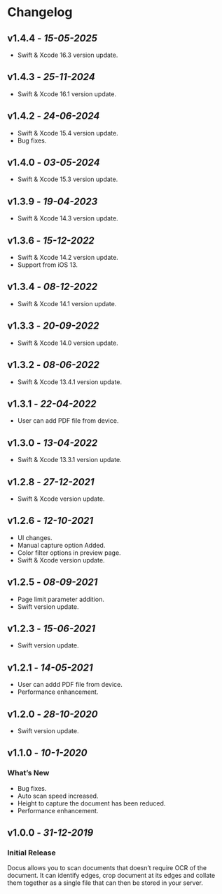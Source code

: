 # Changelog
## **v1.4.4** - *15-05-2025*
- Swift & Xcode 16.3 version update.
  
## **v1.4.3** - *25-11-2024*
- Swift & Xcode 16.1 version update.

## **v1.4.2** - *24-06-2024*
- Swift & Xcode 15.4 version update.
- Bug fixes.
  
## **v1.4.0** - *03-05-2024*
- Swift & Xcode 15.3 version update.

## **v1.3.9** - *19-04-2023*
- Swift & Xcode 14.3 version update.

## **v1.3.6** - *15-12-2022*
- Swift & Xcode 14.2 version update.
- Support from iOS 13.

## **v1.3.4** - *08-12-2022*
- Swift & Xcode 14.1 version update.

## **v1.3.3** - *20-09-2022*
- Swift & Xcode 14.0 version update.

## **v1.3.2** - *08-06-2022*
- Swift & Xcode 13.4.1 version update.

## **v1.3.1** - *22-04-2022*
- User can add PDF file from device.

## **v1.3.0** - *13-04-2022*
- Swift & Xcode 13.3.1 version update. 

## **v1.2.8** - *27-12-2021*
- Swift & Xcode version update. 

## **v1.2.6** - *12-10-2021*
- UI changes.
- Manual capture option Added.
- Color filter options in preview page.
- Swift & Xcode version update. 

## **v1.2.5** - *08-09-2021*
- Page limit parameter addition.
- Swift version update. 

## **v1.2.3** - *15-06-2021*
- Swift version update.

## **v1.2.1** - *14-05-2021*
- User can addd PDF file from device.
- Performance enhancement.

## **v1.2.0** - *28-10-2020*
- Swift version update.

## **v1.1.0** - *10-1-2020*
### What’s New
- Bug fixes.
- Auto scan speed increased.
- Height to capture the document has been reduced.
- Performance enhancement.


## **v1.0.0** - *31-12-2019*
### Initial Release
 
Docus allows you to scan documents that doesn’t require OCR of the document. It can identify edges, crop document at its edges and collate them together as a single file that can then be stored in your server.


